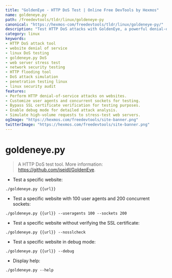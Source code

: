 ```yaml
---
title: "GoldenEye - HTTP DoS Test | Online Free DevTools by Hexmos"
name: goldeneye.py
path: /freedevtools/tldr/linux/goldeneye-py
canonical: "https://hexmos-com/freedevtools/tldr/linux/goldeneye-py/"
description: "Test HTTP DoS attacks with GoldenEye, a powerful denial-of-service tool. Simulate high-volume requests and stress-test web servers. Free online tool, no registration required."
category: linux
keywords:
- HTTP DoS attack tool
- website denial of service
- linux DoS testing
- goldeneye.py DoS
- web server stress test
- network security testing
- HTTP flooding tool
- DoS attack simulation
- penetration testing linux
- linux security audit
features:
- Perform HTTP denial-of-service attacks on websites.
- Customize user agents and concurrent sockets for testing.
- Bypass SSL certificate verification for testing purposes.
- Enable debug mode for detailed attack analysis.
- Simulate high-volume requests to stress-test web servers.
ogImage: "https://hexmos.com/freedevtools/site-banner.png"
twitterImage: "https://hexmos.com/freedevtools/site-banner.png"
---
```


# goldeneye.py

> A HTTP DoS test tool.
> More information: <https://github.com/jseidl/GoldenEye>.

- Test a specific website:

`./goldeneye.py {{url}}`

- Test a specific website with 100 user agents and 200 concurrent sockets:

`./goldeneye.py {{url}} --useragents 100 --sockets 200`

- Test a specific website without verifying the SSL certificate:

`./goldeneye.py {{url}} --nosslcheck`

- Test a specific website in debug mode:

`./goldeneye.py {{url}} --debug`

- Display help:

`./goldeneye.py --help`
